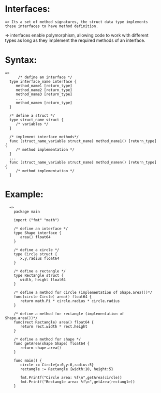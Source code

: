 # Interfaces:
    => Its a set of method signatures, the struct data type implements these interfaces to have method definition.

   => interfaces enable polymorphism, allowing code to work with different types as long as they implement the required methods of an interface.
   
# Syntax:
    =>
          /* define an interface */
      type interface_name interface {
         method_name1 [return_type]
         method_name2 [return_type]
         method_name3 [return_type]
         ...
         method_namen [return_type]
      }
      
      /* define a struct */
      type struct_name struct {
         /* variables */
      }
      
      /* implement interface methods*/
      func (struct_name_variable struct_name) method_name1() [return_type] {
         /* method implementation */
      }
      ...
      func (struct_name_variable struct_name) method_namen() [return_type] {
         /* method implementation */
      }


# Example:
      =>
        package main
        
        import ("fmt" "math")
        
        /* define an interface */
        type Shape interface {
           area() float64
        }
        
        /* define a circle */
        type Circle struct {
           x,y,radius float64
        }
        
        /* define a rectangle */
        type Rectangle struct {
           width, height float64
        }
        
        /* define a method for circle (implementation of Shape.area())*/
        func(circle Circle) area() float64 {
           return math.Pi * circle.radius * circle.radius
        }
        
        /* define a method for rectangle (implementation of Shape.area())*/
        func(rect Rectangle) area() float64 {
           return rect.width * rect.height
        }
        
        /* define a method for shape */
        func getArea(shape Shape) float64 {
           return shape.area()
        }
        
        func main() {
           circle := Circle{x:0,y:0,radius:5}
           rectangle := Rectangle {width:10, height:5}
           
           fmt.Printf("Circle area: %f\n",getArea(circle))
           fmt.Printf("Rectangle area: %f\n",getArea(rectangle))
        }
